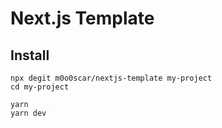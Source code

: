 # Next.js Template

## Install

```
npx degit m0o0scar/nextjs-template my-project
cd my-project

yarn
yarn dev
```
